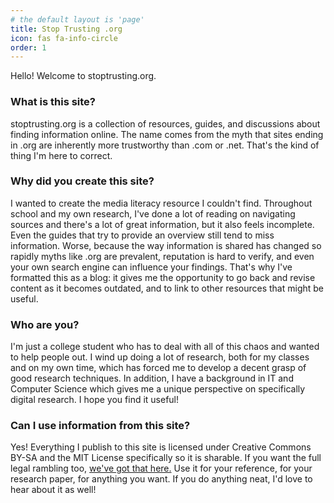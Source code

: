 ```yaml
---
# the default layout is 'page'
title: Stop Trusting .org
icon: fas fa-info-circle
order: 1
---
```


Hello! Welcome to stoptrusting.org. 

### What is this site?

stoptrusting.org is a collection of resources, guides, and discussions about finding information online. The name comes from the myth that sites ending in .org are inherently more trustworthy than .com or .net. That's the kind of thing I'm here to correct.


### Why did you create this site?

I wanted to create the media literacy resource I couldn't find. Throughout school and my own research, I've done a lot of reading on navigating sources and there's a lot of great information, but it also feels incomplete. Even the guides that try to provide an overview still tend to miss information. Worse, because the way information is shared has changed so rapidly myths like .org are prevalent, reputation is hard to verify, and even your own search engine can influence your findings. That's why I've formatted this as a blog: it gives me the opportunity to go back and revise content as it becomes outdated, and to link to other resources that might be useful.


### Who are you?

I'm just a college student who has to deal with all of this chaos and wanted to help people out. I wind up doing a lot of research, both for my classes and on my own time, which has forced me to develop a decent grasp of good research techniques. In addition, I have a background in IT and Computer Science which gives me a unique perspective on specifically digital research. I hope you find it useful!


### Can I use information from this site?

Yes! Everything I publish to this site is licensed under Creative Commons BY-SA and the MIT License specifically so it is sharable. If you want the full legal rambling too, [we've got that here.](/license) Use it for your reference, for your research paper, for anything you want. If you do anything neat, I'd love to hear about it as well!
